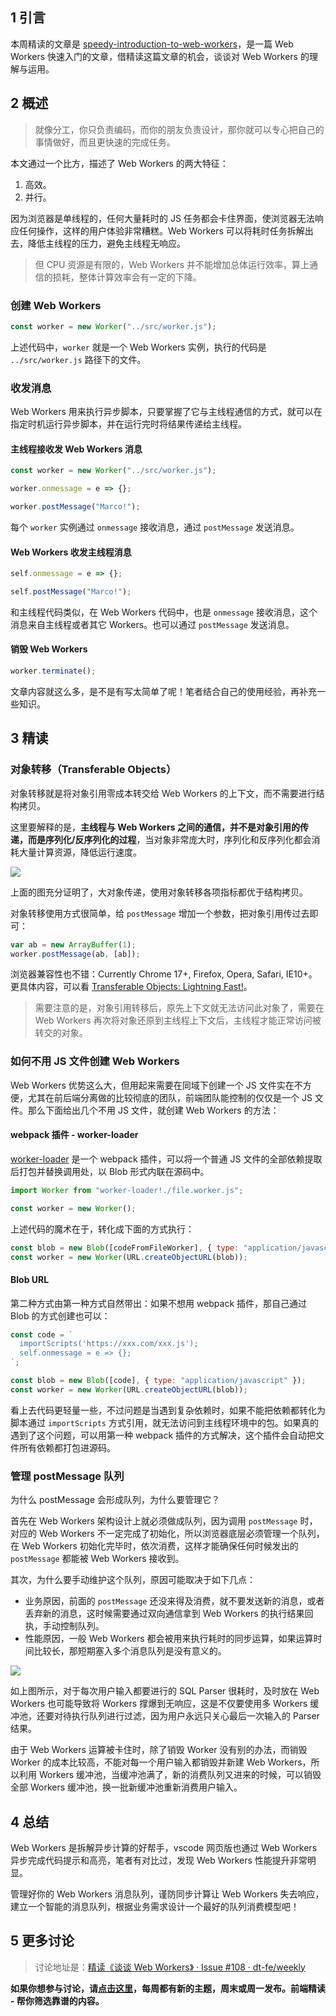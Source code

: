 ## 1 引言

本周精读的文章是 [speedy-introduction-to-web-workers](https://auth0.com/blog/speedy-introduction-to-web-workers/)，是一篇 Web Workers 快速入门的文章，借精读这篇文章的机会，谈谈对 Web Workers 的理解与运用。

## 2 概述

> 就像分工，你只负责编码，而你的朋友负责设计，那你就可以专心把自己的事情做好，而且更快速的完成任务。

本文通过一个比方，描述了 Web Workers 的两大特征：

1. 高效。
2. 并行。

因为浏览器是单线程的，任何大量耗时的 JS 任务都会卡住界面，使浏览器无法响应任何操作，这样的用户体验非常糟糕。Web Workers 可以将耗时任务拆解出去，降低主线程的压力，避免主线程无响应。

> 但 CPU 资源是有限的，Web Workers 并不能增加总体运行效率，算上通信的损耗，整体计算效率会有一定的下降。

### 创建 Web Workers

```javascript
const worker = new Worker("../src/worker.js");
```

上述代码中，`worker` 就是一个 Web Workers 实例，执行的代码是 `../src/worker.js` 路径下的文件。

### 收发消息

Web Workers 用来执行异步脚本，只要掌握了它与主线程通信的方式，就可以在指定时机运行异步脚本，并在运行完时将结果传递给主线程。

#### 主线程接收发 Web Workers 消息

```javascript
const worker = new Worker("../src/worker.js");

worker.onmessage = e => {};

worker.postMessage("Marco!");
```

每个 `worker` 实例通过 `onmessage` 接收消息，通过 `postMessage` 发送消息。

#### Web Workers 收发主线程消息

```javascript
self.onmessage = e => {};

self.postMessage("Marco!");
```

和主线程代码类似，在 Web Workers 代码中，也是 `onmessage` 接收消息，这个消息来自主线程或者其它 Workers。也可以通过 `postMessage` 发送消息。

#### 销毁 Web Workers

```javascript
worker.terminate();
```

文章内容就这么多，是不是有写太简单了呢！笔者结合自己的使用经验，再补充一些知识。

## 3 精读

### 对象转移（Transferable Objects）

对象转移就是将对象引用零成本转交给 Web Workers 的上下文，而不需要进行结构拷贝。

这里要解释的是，**主线程与 Web Workers 之间的通信，并不是对象引用的传递，而是序列化/反序列化的过程**，当对象非常庞大时，序列化和反序列化都会消耗大量计算资源，降低运行速度。

![](https://img.alicdn.com/tfs/TB17Y7BjgHqK1RjSZFgXXa7JXXa-577-318.png)

上面的图充分证明了，大对象传递，使用对象转移各项指标都优于结构拷贝。

对象转移使用方式很简单，给 `postMessage` 增加一个参数，把对象引用传过去即可：

```javascript
var ab = new ArrayBuffer(1);
worker.postMessage(ab, [ab]);
```

浏览器兼容性也不错：Currently Chrome 17+, Firefox, Opera, Safari, IE10+。更具体内容，可以看 [Transferable Objects: Lightning Fast!](https://developers.google.com/web/updates/2011/12/Transferable-Objects-Lightning-Fast)。

> 需要注意的是，对象引用转移后，原先上下文就无法访问此对象了，需要在 Web Workers 再次将对象还原到主线程上下文后，主线程才能正常访问被转交的对象。

### 如何不用 JS 文件创建 Web Workers

Web Workers 优势这么大，但用起来需要在同域下创建一个 JS 文件实在不方便，尤其在前后端分离做的比较彻底的团队，前端团队能控制的仅仅是一个 JS 文件。那么下面给出几个不用 JS 文件，就创建 Web Workers 的方法：

#### webpack 插件 - worker-loader

[worker-loader](https://github.com/webpack-contrib/worker-loader) 是一个 webpack 插件，可以将一个普通 JS 文件的全部依赖提取后打包并替换调用处，以 Blob 形式内联在源码中。

```javascript
import Worker from "worker-loader!./file.worker.js";

const worker = new Worker();
```

上述代码的魔术在于，转化成下面的方式执行：

```javascript
const blob = new Blob([codeFromFileWorker], { type: "application/javascript" });
const worker = new Worker(URL.createObjectURL(blob));
```

#### Blob URL

第二种方式由第一种方式自然带出：如果不想用 webpack 插件，那自己通过 Blob 的方式创建也可以：

```javascript
const code = `
  importScripts('https://xxx.com/xxx.js');
  self.onmessage = e => {};
`;

const blob = new Blob([code], { type: "application/javascript" });
const worker = new Worker(URL.createObjectURL(blob));
```

看上去代码更轻量一些，不过问题是当遇到复杂依赖时，如果不能把依赖都转化为脚本通过 `importScripts` 方式引用，就无法访问到主线程环境中的包。如果真的遇到了这个问题，可以用第一种 webpack 插件的方式解决，这个插件会自动把文件所有依赖都打包进源码。

### 管理 postMessage 队列

为什么 postMessage 会形成队列，为什么要管理它？

首先在 Web Workers 架构设计上就必须做成队列，因为调用 `postMessage` 时，对应的 Web Workers 不一定完成了初始化，所以浏览器底层必须管理一个队列，在 Web Workers 初始化完毕时，依次消费，这样才能确保任何时候发出的 `postMessage` 都能被 Web Workers 接收到。

其次，为什么要手动维护这个队列，原因可能取决于如下几点：

- 业务原因，前面的 `postMessage` 还没来得及消费，就不要发送新的消息，或者丢弃新的消息，这时候需要通过双向通信拿到 Web Workers 的执行结果回执，手动控制队列。
- 性能原因，一般 Web Workers 都会被用来执行耗时的同步运算，如果运算时间比较长，那短期塞入多个消息队列是没有意义的。

![](https://img.alicdn.com/tfs/TB1QzMIjbPpK1RjSZFFXXa5PpXa-1828-982.png)

如上图所示，对于每次用户输入都要进行的 SQL Parser 很耗时，及时放在 Web Workers 也可能导致将 Workers 撑爆到无响应，这是不仅要使用多 Workers 缓冲池，还要对待执行队列进行过滤，因为用户永远只关心最后一次输入的 Parser 结果。

由于 Web Workers 运算被卡住时，除了销毁 Worker 没有别的办法，而销毁 Worker 的成本比较高，不能对每一个用户输入都销毁并新建 Web Workers，所以利用 Workers 缓冲池，当缓冲池满了，新的消费队列又进来的时候，可以销毁全部 Workers 缓冲池，换一批新缓冲池重新消费用户输入。

## 4 总结

Web Workers 是拆解异步计算的好帮手，vscode 网页版也通过 Web Workers 异步完成代码提示和高亮，笔者有对比过，发现 Web Workers 性能提升非常明显。

管理好你的 Web Workers 消息队列，谨防同步计算让 Web Workers 失去响应，建立一个智能的消息队列，根据业务需求设计一个最好的队列消费模型吧！

## 5 更多讨论

> 讨论地址是：[精读《谈谈 Web Workers》 · Issue #108 · dt-fe/weekly](https://github.com/dt-fe/weekly/issues/108)

**如果你想参与讨论，请[点击这里](https://github.com/dt-fe/weekly)，每周都有新的主题，周末或周一发布。前端精读 - 帮你筛选靠谱的内容。**
